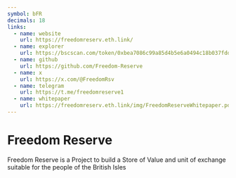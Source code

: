 ```yaml
---
symbol: bFR
decimals: 18
links:
  - name: website
    url: https://freedomreserv.eth.link/
  - name: explorer
    url: https://bscscan.com/token/0xbea7086c99a85d4b5e6a0494c18b037fdd8ee932
  - name: github
    url: https://github.com/Freedom-Reserve
  - name: x
    url: https://x.com/@FreedomRsv
  - name: telegram
    url: https://t.me/freedomreserve1
  - name: whitepaper
    url: https://freedomreserv.eth.link/img/FreedomReserveWhitepaper.pdf
---
```


# Freedom Reserve

Freedom Reserve is a Project to build a Store of Value and unit of exchange suitable for the people of the British Isles
